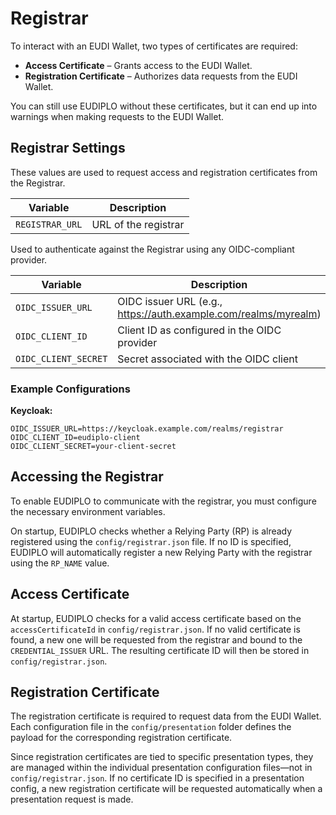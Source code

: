 # Registrar

To interact with an EUDI Wallet, two types of certificates are required:

- **Access Certificate** – Grants access to the EUDI Wallet.
- **Registration Certificate** – Authorizes data requests from the EUDI Wallet.

You can still use EUDIPLO without these certificates, but it can end up into
warnings when making requests to the EUDI Wallet.

## Registrar Settings

These values are used to request access and registration certificates from the
Registrar.

| Variable        | Description          |
| --------------- | -------------------- |
| `REGISTRAR_URL` | URL of the registrar |

Used to authenticate against the Registrar using any OIDC-compliant provider.

| Variable             | Description                                                     |
| -------------------- | --------------------------------------------------------------- |
| `OIDC_ISSUER_URL`    | OIDC issuer URL (e.g., https://auth.example.com/realms/myrealm) |
| `OIDC_CLIENT_ID`     | Client ID as configured in the OIDC provider                    |
| `OIDC_CLIENT_SECRET` | Secret associated with the OIDC client                          |

### Example Configurations

**Keycloak:**

```env
OIDC_ISSUER_URL=https://keycloak.example.com/realms/registrar
OIDC_CLIENT_ID=eudiplo-client
OIDC_CLIENT_SECRET=your-client-secret
```

## Accessing the Registrar

To enable EUDIPLO to communicate with the registrar, you must configure the
necessary environment variables.

On startup, EUDIPLO checks whether a Relying Party (RP) is already registered
using the `config/registrar.json` file. If no ID is specified, EUDIPLO will
automatically register a new Relying Party with the registrar using the
`RP_NAME` value.

## Access Certificate

At startup, EUDIPLO checks for a valid access certificate based on the
`accessCertificateId` in `config/registrar.json`. If no valid certificate is
found, a new one will be requested from the registrar and bound to the
`CREDENTIAL_ISSUER` URL. The resulting certificate ID will then be stored in
`config/registrar.json`.

## Registration Certificate

The registration certificate is required to request data from the EUDI Wallet.
Each configuration file in the `config/presentation` folder defines the payload
for the corresponding registration certificate.

Since registration certificates are tied to specific presentation types, they
are managed within the individual presentation configuration files—not in
`config/registrar.json`. If no certificate ID is specified in a presentation
config, a new registration certificate will be requested automatically when a
presentation request is made.

